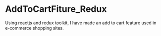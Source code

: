 # AddToCartFiture_Redux
 Using reactjs and redux toolkit,  I have made an add to cart feature used in e-commerce shopping sites.
